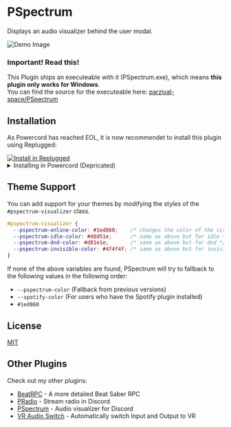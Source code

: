 # PSpectrum

Displays an audio visualizer behind the user modal. 

<img src="https://i.imgur.com/eiubeXY.gif" alt="Demo Image">



### Important! Read this!
This Plugin ships an executeable with it (PSpectrum.exe), which means **this plugin only works for Windows**.<br>
You can find the source for the executeable here: <a href="https://github.com/parzival-space/PSpectrum">parzival-space/PSpectrum</a>



## Installation

As Powercord has reached EOL, it is now recommendet to install this plugin using Replugged:

<a href="">
    <img src="https://img.shields.io/badge/-Install%20in%20Replugged-blue?style=for-the-badge&logo=none" alt="Install in Replugged">
</a>


<br>
<details>
    <summary>Installing in Powercord (Depricated)</summary>

    1. Open your powercord plugins directory and run `git clone https://github.com/parzival-space/powercord-pspectrum.git`.
    2. Restart discord to fetch missing plugins.
</details>



## Theme Support

You can add support for your themes by modifying the styles of the `#pspectrum-visualizer` class.<br>

```css
#pspectrum-visualizer {
  --pspectrum-online-color: #1ed860;    /* changes the color of the visualizer when the user is online */
  --pspectrum-idle-color: #d8d51e;      /* same as above but for idle */
  --pspectrum-dnd-color: #d81e1e;       /* same as above but for dnd */
  --pspectrum-invisible-color: #4f4f4f; /* same as above but for invisible */
}
```

If none of the above variables are found, PSpectrum will try to fallback to the following values in the following order:

  * `--pspectrum-color` (Fallback from previous versions)
  * `--spotify-color` (For users who have the Spotify plugin installed)
  * `#1ed860`



## License
[MIT](https://choosealicense.com/licenses/mit/)



## Other Plugins

Check out my other plugins:

  - [BeatRPC](https://github.com/parzival-space/powercord-beatrpc) - A more detailed Beat Saber RPC
  - [PRadio](https://github.com/parzival-space/powercord-pradio) - Stream radio in Discord
  - [PSpectrum](https://github.com/parzival-space/powercord-pspectrum) - Audio visualizer for Discord
  - [VR Audio Switch](https://github.com/parzival-space/powercord-vraudioswitch) - Automatically switch Input and Output to VR
